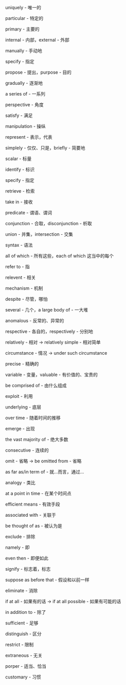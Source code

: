 uniquely - 唯一的

particular - 特定的

primary - 主要的

internal - 内部，external - 外部

manually - 手动地

specify - 指定

propose - 提出，purpose - 目的

gradually - 逐渐地

a series of - 一系列

perspective - 角度

satisfy - 满足

manipulation - 操纵

represent - 表示，代表

simplely - 仅仅、只是，briefly - 简要地

scalar - 标量

identify - 标识

specify - 指定

retrieve - 检索

take in - 接收

predicate - 谓语、谓词

conjunction  - 合取，disconjunction - 析取

union - 并集，intersection - 交集

syntax - 语法

all of which - 所有这些，each of which 这当中的每个

refer to - 指

relevent - 相关

mechanism - 机制

despite - 尽管，哪怕

several - 几个，a large body of - 一大堆

anomalous - 反常的、异常的

respective - 各自的，respectively - 分别地

relatively - 相对 -> relatively simple - 相对简单

circumstance - 情况 -> under such circumstance

precise - 精确的

variable - 变量，valuable - 有价值的、宝贵的

be comprised of - 由什么组成

exploit - 利用

underlying - 底层

over time - 随着时间的推移

emerge - 出现

the vast majority of - 绝大多数

consecutive - 连续的

omit - 省略 -> be omitted from - 省略

as far as/in term of - 就...而言，通过...

analogy - 类比

at a point in time - 在某个时间点

efficient means - 有效手段

associated with - 关联于

be thought of as - 被认为是

exclude - 排除

namely - 即

even then - 即便如此

signify - 标志着，标志

suppose as before that - 假设和以前一样

eliminate - 消除

if at all - 如果有的话 -> if at all possible - 如果有可能的话

in addition to - 除了

sufficient - 足够

distinguish - 区分

restrict - 限制

extraneous - 无关

porper - 适当、恰当

customary - 习惯

